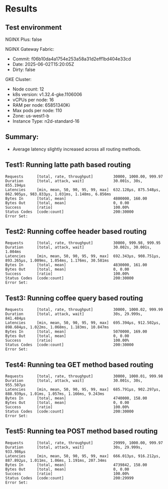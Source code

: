 # Results

## Test environment

NGINX Plus: false

NGINX Gateway Fabric:

- Commit: f06b10da4a1754e253a58a31d2eff1bd404e33cd
- Date: 2025-06-02T15:20:05Z
- Dirty: false

GKE Cluster:

- Node count: 12
- k8s version: v1.32.4-gke.1106006
- vCPUs per node: 16
- RAM per node: 65851340Ki
- Max pods per node: 110
- Zone: us-west1-b
- Instance Type: n2d-standard-16

## Summary:

- Average latency slightly increased across all routing methods.

## Test1: Running latte path based routing

```text
Requests      [total, rate, throughput]         30000, 1000.00, 999.97
Duration      [total, attack, wait]             30.001s, 30s, 855.194µs
Latencies     [min, mean, 50, 90, 95, 99, max]  632.128µs, 875.548µs, 862.905µs, 983.833µs, 1.031ms, 1.148ms, 6.856ms
Bytes In      [total, mean]                     4800000, 160.00
Bytes Out     [total, mean]                     0, 0.00
Success       [ratio]                           100.00%
Status Codes  [code:count]                      200:30000  
Error Set:
```

## Test2: Running coffee header based routing

```text
Requests      [total, rate, throughput]         30000, 999.98, 999.95
Duration      [total, attack, wait]             30.002s, 30.001s, 1.004ms
Latencies     [min, mean, 50, 90, 95, 99, max]  692.343µs, 908.751µs, 893.265µs, 1.009ms, 1.054ms, 1.176ms, 30.581ms
Bytes In      [total, mean]                     4830000, 161.00
Bytes Out     [total, mean]                     0, 0.00
Success       [ratio]                           100.00%
Status Codes  [code:count]                      200:30000  
Error Set:
```

## Test3: Running coffee query based routing

```text
Requests      [total, rate, throughput]         30000, 1000.02, 999.99
Duration      [total, attack, wait]             30s, 29.999s, 841.484µs
Latencies     [min, mean, 50, 90, 95, 99, max]  695.394µs, 912.502µs, 898.684µs, 1.022ms, 1.068ms, 1.183ms, 10.847ms
Bytes In      [total, mean]                     5070000, 169.00
Bytes Out     [total, mean]                     0, 0.00
Success       [ratio]                           100.00%
Status Codes  [code:count]                      200:30000  
Error Set:
```

## Test4: Running tea GET method based routing

```text
Requests      [total, rate, throughput]         30000, 1000.01, 999.98
Duration      [total, attack, wait]             30.001s, 30s, 955.507µs
Latencies     [min, mean, 50, 90, 95, 99, max]  685.791µs, 902.297µs, 888.939µs, 1.01ms, 1.057ms, 1.166ms, 9.243ms
Bytes In      [total, mean]                     4740000, 158.00
Bytes Out     [total, mean]                     0, 0.00
Success       [ratio]                           100.00%
Status Codes  [code:count]                      200:30000  
Error Set:
```

## Test5: Running tea POST method based routing

```text
Requests      [total, rate, throughput]         29999, 1000.00, 999.97
Duration      [total, attack, wait]             30s, 29.999s, 933.986µs
Latencies     [min, mean, 50, 90, 95, 99, max]  666.013µs, 916.212µs, 887.892µs, 1.011ms, 1.06ms, 1.191ms, 207.34ms
Bytes In      [total, mean]                     4739842, 158.00
Bytes Out     [total, mean]                     0, 0.00
Success       [ratio]                           100.00%
Status Codes  [code:count]                      200:29999  
Error Set:
```
